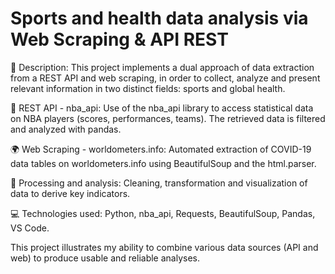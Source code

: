 # Sports and health data analysis via Web Scraping & API REST

📝 Description:
This project implements a dual approach of data extraction from a REST API and web scraping, in order to collect, analyze and present relevant information in two distinct fields: sports and global health.

🏀 REST API - nba_api: Use of the nba_api library to access statistical data on NBA players (scores, performances, teams). The retrieved data is filtered and analyzed with pandas.

🌍 Web Scraping - worldometers.info: Automated extraction of COVID-19 data tables on worldometers.info using BeautifulSoup and the html.parser.

🔧 Processing and analysis: Cleaning, transformation and visualization of data to derive key indicators.

💻 Technologies used: Python, nba_api, Requests, BeautifulSoup, Pandas, VS Code.

This project illustrates my ability to combine various data sources (API and web) to produce usable and reliable analyses.
